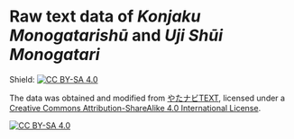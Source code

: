 # Raw text data of _Konjaku Monogatarishū_ and _Uji Shūi Monogatari_ 
Shield: [![CC BY-SA 4.0][cc-by-sa-shield]][cc-by-sa]

The data was obtained and modified from [やたナビTEXT](http://yatanavi.org/text/index.html),
licensed under a
[Creative Commons Attribution-ShareAlike 4.0 International License][cc-by-sa].

[![CC BY-SA 4.0][cc-by-sa-image]][cc-by-sa]

[cc-by-sa]: http://creativecommons.org/licenses/by-sa/4.0/
[cc-by-sa-image]: https://licensebuttons.net/l/by-sa/4.0/88x31.png
[cc-by-sa-shield]: https://img.shields.io/badge/License-CC%20BY--SA%204.0-lightgrey.svg

